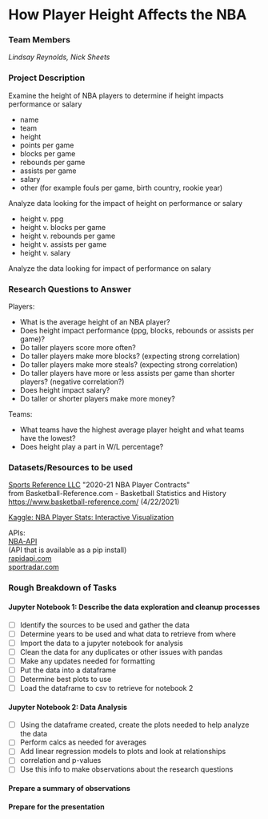 
# How Player Height Affects the NBA
### Team Members
*Lindsay Reynolds, Nick Sheets*
### Project Description
Examine the height of NBA players to determine if height impacts performance or salary  
* name
* team
* height
* points per game
* blocks per game
* rebounds per game
* assists per game
* salary
* other (for example fouls per game, birth country, rookie year)  

Analyze data looking for the impact of height on performance or salary
* height v. ppg
* height v. blocks per game
* height v. rebounds per game
* height v. assists per game
* height v. salary  

Analyze the data looking for impact of performance on salary

### Research Questions to Answer

Players:  
* What is the average height of an NBA player?
* Does height impact performance (ppg, blocks, rebounds or assists per game)?  
* Do taller players score more often?
* Do taller players make more blocks? (expecting strong correlation)
* Do taller players make more steals? (expecting strong correlation)
* Do taller players have more or less assists per game than shorter players? (negative correlation?)  
* Does height impact salary? 
* Do taller or shorter players make more money?  

Teams:
* What teams have the highest average player height and what teams have the lowest?
* Does height play a part in W/L percentage?
 
### Datasets/Resources to be used

  
[Sports Reference LLC](https://www.basketball-reference.com/contracts/players.html) "2020-21 NBA Player Contracts"  
from Basketball-Reference.com - Basketball Statistics and History https://www.basketball-reference.com/ (4/22/2021)

[Kaggle: NBA Player Stats: Interactive Visualization](https://www.kaggle.com/atavangar/nba-player-stats-interactive-visualization/data)

APIs:  
[NBA-API](https://pypi.org/project/nba-api/)  
(API that is available as a pip install)  
[rapidapi.com](https://rapidapi.com/blog/nba-basketball-stats-api/#:~:text=Updated%3A%20The%20API%2DNBA%20is,TheRundown)  
[sportradar.com](https://developer.sportradar.com/docs/read/Home)

 
### Rough Breakdown of Tasks  
#### Jupyter Notebook 1: Describe the data exploration and cleanup processes
- [ ] Identify the sources to be used and gather the data
- [ ] Determine years to be used and what data to retrieve from where
- [ ] Import the data to a jupyter notebook for analysis
- [ ] Clean the data for any duplicates or other issues with pandas
- [ ] Make any updates needed for formatting
- [ ] Put the data into a dataframe
- [ ] Determine best plots to use
- [ ] Load the dataframe to csv to retrieve for notebook 2

#### Jupyter Notebook 2: Data Analysis
- [ ] Using the dataframe created, create the plots needed to help analyze the data
- [ ] Perform calcs as needed for averages
- [ ] Add linear regression models to plots and look at relationships
- [ ] correlation and p-values
- [ ] Use this info to make observations about the research questions 
 
#### Prepare a summary of observations
#### Prepare for the presentation

